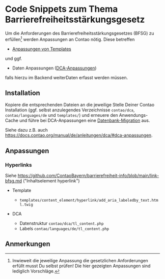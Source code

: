 # Code Snippets zum Thema Barrierefreiheitsstärkungsgesetz

Um die Anforderungen des Barrierefreiheitsstärkungsgesetzes (BFSG) zu erfüllen[^1] werden Anpassungen an Contao nötig.
Diese betreffen 

* [Anpassungen von Templates](https://docs.contao.org/manual/de/layout/templates/twig/wiederverwendung/) 

und ggf. 

* Daten Anpassungen ([DCA-Anpassungen](https://docs.contao.org/manual/de/anleitungen/dca/#dca-anpassungen))

falls hierzu im Backend weiterDaten erfasst werden müssen.

## Installation

Kopiere die entsprechenden Dateien an die jeweilige Stelle Deiner Contao Installation (ggf. selbst anzulegendes 
Verzeichnisse `contao/dca`, `contao/languages/de` und `templates/`) und erneuere den Anwendungs-Cache und führe
bei DCA-Anpassungen eine 
[Datenbank-Migration](https://docs.contao.org/manual/de/migration/#migrationen-und-datenbank-updates-starten) aus.

Siehe dazu z.B. auch https://docs.contao.org/manual/de/anleitungen/dca/#dca-anpassungen.


## Anpassungen

### Hyperlinks

Siehe https://github.com/ContaoBayern/barrierefreiheit-info/blob/main/link-bfsg.md ("Inhaltselement hyperlink")

* Template
  * `templates/content_element/hyperlink/add_aria_labeledby_text.html.twig` 
 
* DCA
  * Datenstruktur `contao/dca/tl_content.php`
  * Labels `contao/languages/de/tl_content.php`
 


## Anmerkungen

[^1]: Inwieweit die jeweilige Anpassung die gesetzlichen Anforderungen erfüllt musst Du selbst prüfen! 
  Die hier gezeigten Anpassungen sind lediglich Vorschläge. 
